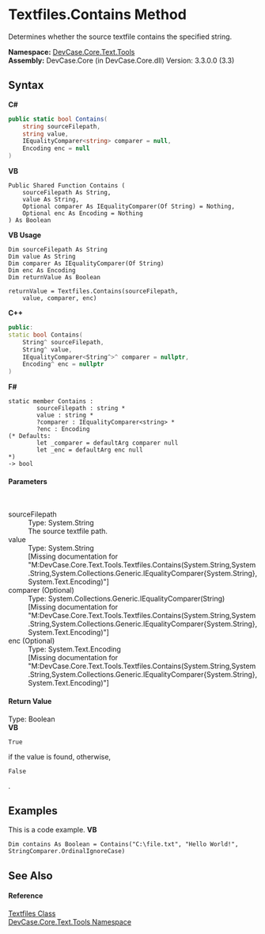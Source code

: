 # Textfiles.Contains Method 
 

Determines whether the source textfile contains the specified string.

**Namespace:**&nbsp;<a href="N_DevCase_Core_Text_Tools">DevCase.Core.Text.Tools</a><br />**Assembly:**&nbsp;DevCase.Core (in DevCase.Core.dll) Version: 3.3.0.0 (3.3)

## Syntax

**C#**<br />
``` C#
public static bool Contains(
	string sourceFilepath,
	string value,
	IEqualityComparer<string> comparer = null,
	Encoding enc = null
)
```

**VB**<br />
``` VB
Public Shared Function Contains ( 
	sourceFilepath As String,
	value As String,
	Optional comparer As IEqualityComparer(Of String) = Nothing,
	Optional enc As Encoding = Nothing
) As Boolean
```

**VB Usage**<br />
``` VB Usage
Dim sourceFilepath As String
Dim value As String
Dim comparer As IEqualityComparer(Of String)
Dim enc As Encoding
Dim returnValue As Boolean

returnValue = Textfiles.Contains(sourceFilepath, 
	value, comparer, enc)
```

**C++**<br />
``` C++
public:
static bool Contains(
	String^ sourceFilepath, 
	String^ value, 
	IEqualityComparer<String^>^ comparer = nullptr, 
	Encoding^ enc = nullptr
)
```

**F#**<br />
``` F#
static member Contains : 
        sourceFilepath : string * 
        value : string * 
        ?comparer : IEqualityComparer<string> * 
        ?enc : Encoding 
(* Defaults:
        let _comparer = defaultArg comparer null
        let _enc = defaultArg enc null
*)
-> bool 

```


#### Parameters
&nbsp;<dl><dt>sourceFilepath</dt><dd>Type: System.String<br />The source textfile path.</dd><dt>value</dt><dd>Type: System.String<br />\[Missing <param name="value"/> documentation for "M:DevCase.Core.Text.Tools.Textfiles.Contains(System.String,System.String,System.Collections.Generic.IEqualityComparer{System.String},System.Text.Encoding)"\]</dd><dt>comparer (Optional)</dt><dd>Type: System.Collections.Generic.IEqualityComparer(String)<br />\[Missing <param name="comparer"/> documentation for "M:DevCase.Core.Text.Tools.Textfiles.Contains(System.String,System.String,System.Collections.Generic.IEqualityComparer{System.String},System.Text.Encoding)"\]</dd><dt>enc (Optional)</dt><dd>Type: System.Text.Encoding<br />\[Missing <param name="enc"/> documentation for "M:DevCase.Core.Text.Tools.Textfiles.Contains(System.String,System.String,System.Collections.Generic.IEqualityComparer{System.String},System.Text.Encoding)"\]</dd></dl>

#### Return Value
Type: Boolean<br />
**VB**<br />
``` VB
True
```
 if the value is found, otherwise, 
```
False
```
.

## Examples
This is a code example. 
**VB**<br />
``` VB
Dim contains As Boolean = Contains("C:\file.txt", "Hello World!", StringComparer.OrdinalIgnoreCase)
```


## See Also


#### Reference
<a href="T_DevCase_Core_Text_Tools_Textfiles">Textfiles Class</a><br /><a href="N_DevCase_Core_Text_Tools">DevCase.Core.Text.Tools Namespace</a><br />